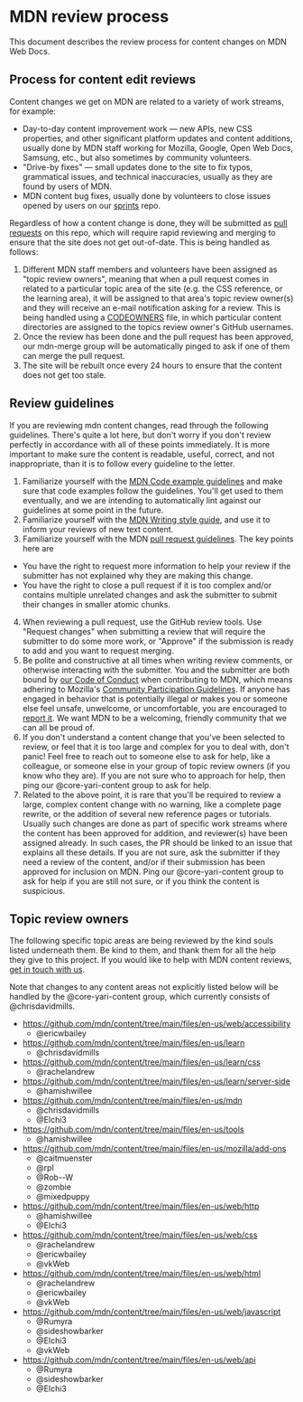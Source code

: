 # MDN review process

This document describes the review process for content changes on MDN Web Docs.

## Process for content edit reviews

Content changes we get on MDN are related to a variety of work streams, for example:

* Day-to-day content improvement work — new APIs, new CSS properties, and other significant platform updates and content additions, usually done by MDN staff working for Mozilla, Google, Open Web Docs, Samsung, etc., but also sometimes by community volunteers.
* "Drive-by fixes" — small updates done to the site to fix typos, grammatical issues, and technical inaccuracies, usually as they are found by users of MDN.
* MDN content bug fixes, usually done by volunteers to close issues opened by users on our [sprints](https://github.com/mdn/sprints/issues) repo.

Regardless of how a content change is done, they will be submitted as [pull requests](https://github.com/mdn/content/pulls) on this repo, which will require rapid reviewing and merging to ensure that the site does not get out-of-date. This is being handled as follows:

1. Different MDN staff members and volunteers have been assigned as "topic review owners", meaning that when a pull request comes in related to a particular topic area of the site (e.g. the CSS reference, or the learning area), it will be assigned to that area's topic review owner(s) and they will receive an e-mail notification asking for a review. This is being handled using a [CODEOWNERS](https://github.com/mdn/content/blob/main/.github/CODEOWNERS) file, in which particular content directories are assigned to the topics review owner's GitHub usernames.
2. Once the review has been done and the pull request has been approved, our mdn-merge group will be automatically pinged to ask if one of them can merge the pull request.
3. The site will be rebuilt once every 24 hours to ensure that the content does not get too stale.

## Review guidelines

If you are reviewing mdn content changes, read through the following guidelines. There's quite a lot here, but don't worry if you don't review perfectly in accordance with all of these points immediately. It is more important to make sure the content is readable, useful, correct, and not inappropriate, than it is to follow every guideline to the letter.

1. Familiarize yourself with the [MDN Code example guidelines](https://developer.mozilla.org/en-US/docs/MDN/Guidelines/Code_guidelines) and make sure that code examples follow the guidelines. You'll get used to them eventually, and we are intending to automatically lint against our guidelines at some point in the future.
2. Familiarize yourself with the [MDN Writing style guide](https://developer.mozilla.org/en-US/docs/MDN/Guidelines/Writing_style_guide), and use it to inform your reviews of new text content.
3. Familiarize yourself with the MDN [pull request guidelines](https://github.com/mdn/content/blob/main/README.md#pull-request-etiquette). The key points here are
  * You have the right to request more information to help your review if the submitter has not explained why they are making this change.
  * You have the right to close a pull request if it is too complex and/or contains multiple unrelated changes and ask the submitter to submit their changes in smaller atomic chunks.
4. When reviewing a pull request, use the GitHub review tools. Use "Request changes" when submitting a review that will require the submitter to do some more work, or "Approve" if the submission is ready to add and you want to request merging.
5. Be polite and constructive at all times when writing review comments, or otherwise interacting with the submitter. You and the submitter are both bound by [our Code of Conduct](CODE_OF_CONDUCT.md) when contributing to MDN, which means adhering to Mozilla's [Community Participation Guidelines](https://www.mozilla.org/en-US/about/governance/policies/participation/). If anyone has engaged in behavior that is potentially illegal or makes you or someone else feel unsafe, unwelcome, or uncomfortable, you are encouraged to [report it](https://www.mozilla.org/en-US/about/governance/policies/participation/reporting/). We want MDN to be a welcoming, friendly community that we can all be proud of.
6. If you don't understand a content change that you've been selected to review, or feel that it is too large and complex for you to deal with, don't panic! Feel free to reach out to someone else to ask for help, like a colleague, or someone else in your group of topic review owners (if you know who they are). If you are not sure who to approach for help, then ping our @core-yari-content group to ask for help.
7. Related to the above point, it is rare that you'll be required to review a large, complex content change with no warning, like a complete page rewrite, or the addition of several new reference pages or tutorials. Usually such changes are done as part of specific work streams where the content has been approved for addition, and reviewer(s) have been assigned already. In such cases, the PR should be linked to an issue that explains all these details. If you are not sure, ask the submitter if they need a review of the content, and/or if their submission has been approved for inclusion on MDN. Ping our @core-yari-content group to ask for help if you are still not sure, or if you think the content is suspicious.
 

## Topic review owners

The following specific topic areas are being reviewed by the kind souls listed underneath them. Be kind to them, and thank them for all the help they give to this project. If you would like to help with MDN content reviews, [get in touch with us](https://developer.mozilla.org/en-US/docs/MDN/Contribute/Getting_started#Step_4_Ask_for_help).

Note that changes to any content areas not explicitly listed below will be handled by the @core-yari-content group, which currently consists of @chrisdavidmills.

* https://github.com/mdn/content/tree/main/files/en-us/web/accessibility
  * @ericwbailey
* https://github.com/mdn/content/tree/main/files/en-us/learn
  * @chrisdavidmills
* https://github.com/mdn/content/tree/main/files/en-us/learn/css
  * @rachelandrew
* https://github.com/mdn/content/tree/main/files/en-us/learn/server-side
  * @hamishwillee
* https://github.com/mdn/content/tree/main/files/en-us/mdn
  * @chrisdavidmills
  * @Elchi3
* https://github.com/mdn/content/tree/main/files/en-us/tools
  * @hamishwillee
* https://github.com/mdn/content/tree/main/files/en-us/mozilla/add-ons
  * @caitmuenster
  * @rpl
  * @Rob--W
  * @zombie
  * @mixedpuppy
* https://github.com/mdn/content/tree/main/files/en-us/web/http
  * @hamishwillee
  * @Elchi3
* https://github.com/mdn/content/tree/main/files/en-us/web/css
  * @rachelandrew
  * @ericwbailey
  * @vkWeb
* https://github.com/mdn/content/tree/main/files/en-us/web/html
  * @rachelandrew
  * @ericwbailey
  * @vkWeb
* https://github.com/mdn/content/tree/main/files/en-us/web/javascript
  * @Rumyra
  * @sideshowbarker
  * @Elchi3
  * @vkWeb
* https://github.com/mdn/content/tree/main/files/en-us/web/api
  * @Rumyra
  * @sideshowbarker
  * @Elchi3

